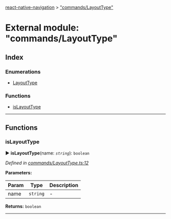 [react-native-navigation](../README.md) > ["commands/LayoutType"](../modules/_commands_layouttype_.md)



# External module: "commands/LayoutType"

## Index

### Enumerations

* [LayoutType](../enums/_commands_layouttype_.layouttype.md)


### Functions

* [isLayoutType](_commands_layouttype_.md#islayouttype)



---
## Functions
<a id="islayouttype"></a>

###  isLayoutType

► **isLayoutType**(name: *`string`*): `boolean`



*Defined in [commands/LayoutType.ts:12](https://github.com/wix/react-native-navigation/blob/961d36be/lib/src/commands/LayoutType.ts#L12)*



**Parameters:**

| Param | Type | Description |
| ------ | ------ | ------ |
| name | `string`   |  - |





**Returns:** `boolean`





___


